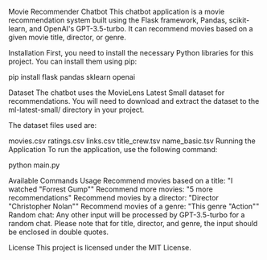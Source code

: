 Movie Recommender Chatbot
This chatbot application is a movie recommendation system built using the Flask framework, Pandas, scikit-learn, and OpenAI's GPT-3.5-turbo. It can recommend movies based on a given movie title, director, or genre.

Installation
First, you need to install the necessary Python libraries for this project. You can install them using pip:


pip install flask pandas sklearn openai

Dataset
The chatbot uses the MovieLens Latest Small dataset for recommendations. You will need to download and extract the dataset to the ml-latest-small/ directory in your project.

The dataset files used are:

movies.csv
ratings.csv
links.csv
title_crew.tsv
name_basic.tsv
Running the Application
To run the application, use the following command:

python main.py


Available Commands Usage
Recommend movies based on a title: "I watched "Forrest Gump""
Recommend more movies: "5 more recommendations"
Recommend movies by a director: "Director "Christopher Nolan""
Recommend movies of a genre: "This genre "Action""
Random chat: Any other input will be processed by GPT-3.5-turbo for a random chat.
Please note that for title, director, and genre, the input should be enclosed in double quotes.

License
This project is licensed under the MIT License.